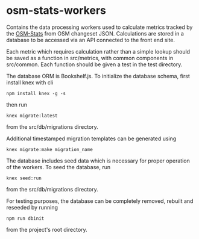 # osm-stats-workers

Contains the data processing workers used to calculate metrics tracked by the [OSM-Stats](https://github.com/AmericanRedCross/osm-stats) from OSM changeset JSON. Calculations are stored in a database to be accessed via an API connected to the front end site.

Each metric which requires calculation rather than a simple lookup should be saved as a function in src/metrics, with common components in src/common. Each function should be given a test in the test directory.

The database ORM is Bookshelf.js. To initialize the database schema, first install knex with cli
```
npm install knex -g -s
```

then run
```
knex migrate:latest
```

from the src/db/migrations directory.

Additional timestamped migration templates can be generated using
```
knex migrate:make migration_name
```

The database includes seed data which is necessary for proper operation of the workers. To seed the database, run
```
knex seed:run
```

from the src/db/migrations directory.


For testing purposes, the database can be completely removed, rebuilt and reseeded by running
```
npm run dbinit
```

from the project's root directory.
